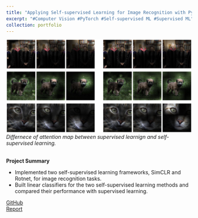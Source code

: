 ```yaml
---
title: "Applying Self-supervised Learning for Image Recognition with PyTorch"
excerpt: "#Computer Vision #PyTorch #Self-supervised ML #Supervised ML"
collection: portfolio
---
```


![Project flow](/images/661.png)<br/>
*Differnece of attention map between supervised learnign and self-supervised learning.*<br/><br/>

**Project Summary**
* Implemented two self-supervised learning frameworks, SimCLR and Rotnet, for image recognition tasks.
* Built linear classifiers for the two self-supervised learning methods and compared their performance with supervised learning.

[GitHub](https://github.com/Tego-Chang/self-supervised-learning-for-image-recognition-using-PyTorch)<br/>
[Report](https://tego-chang.github.io/files/final_presentation.pdf)
